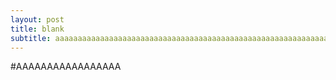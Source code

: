 ```yaml
---
layout: post
title: blank
subtitle: aaaaaaaaaaaaaaaaaaaaaaaaaaaaaaaaaaaaaaaaaaaaaaaaaaaaaaaaaaaaa
---
```


#AAAAAAAAAAAAAAAAA